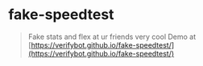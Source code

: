 # fake-speedtest
> Fake stats and flex at ur friends very cool 
> Demo at [https://verifybot.github.io/fake-speedtest/](https://verifybot.github.io/fake-speedtest/)
